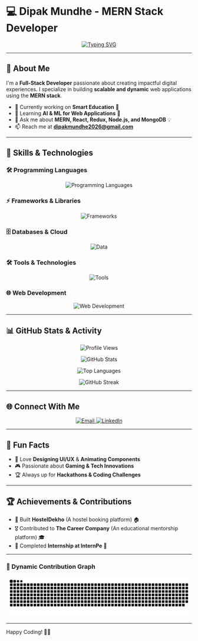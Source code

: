 # 💻 Dipak Mundhe - MERN Stack Developer

<div align="center">
  <a href="https://git.io/typing-svg">
    <img src="https://readme-typing-svg.demolab.com?font=Fira+Code&weight=600&size=30&duration=2000&pause=1500&color=1ECBF0&center=true&vCenter=true&width=600&lines=Hi%2C+I'm+Dipak+Mundhe+%F0%9F%91%8B;MERN+Stack+Developer;Passionate+about+Full-Stack+Development!" alt="Typing SVG" />
  </a>
</div>

---

## 🚀 About Me

I'm a **Full-Stack Developer** passionate about creating impactful digital experiences. I specialize in building **scalable and dynamic** web applications using the **MERN stack**. 

- 🔭 Currently working on **Smart Education** 🚀
- 🌱 Learning **AI & ML for Web Applications** 🤖
- 💬 Ask me about **MERN, React, Redux, Node.js, and MongoDB** 💡
- 📫 Reach me at **dipakmundhe2026@gmail.com**

---

## 🌟 Skills & Technologies

### 🛠 Programming Languages
<p align="center">
   <img alt="Programming Languages" src="https://skillicons.dev/icons?i=java,javascript,python"/>
</p>

### ⚡ Frameworks & Libraries
<p align="center">
   <img alt="Frameworks" src="https://skillicons.dev/icons?i=react,redux,express,tailwind"/>
</p>

### 🗄️ Databases & Cloud
<p align="center">
   <img alt="Data" src="https://skillicons.dev/icons?i=mongodb,mysql,aws"/>
</p>

### 🛠 Tools & Technologies
<p align="center">
   <img alt="Tools" src="https://skillicons.dev/icons?i=vscode,git,github"/>
</p>

### 🌐 Web Development
<p align="center">
   <img alt="Web Development" src="https://skillicons.dev/icons?i=html,css,js,nodejs"/>
</p>

---

## 📊 GitHub Stats & Activity
<p align="center">
   <img src="https://komarev.com/ghpvc/?username=dsmundhe&color=1ecaf0&style=flat-square" alt="Profile Views"/>
</p>

<p align="center">
   <img src="https://github-readme-stats.vercel.app/api?username=dsmundhe&show_icons=true&hide=contribs&include_all_commits=true&title_color=1ecaf0&icon_color=1ecaf0&border_radius=12.0&border_color=0D1117&card_width=400&text_color=a5adba&bg_color=0D1117" alt="GitHub Stats"/>
</p>

<p align="center">
   <img src="https://github-readme-stats.vercel.app/api/top-langs/?username=dsmundhe&layout=compact&title_color=1ecaf0&border_radius=12.0&border_color=0D1117&card_width=400&text_color=a5adba&bg_color=0D1117" alt="Top Languages"/>
</p>

<p align="center">
   <img src="https://github-readme-streak-stats.herokuapp.com?user=dsmundhe&theme=merko&border_radius=12&date_format=M%20j%5B%2C%20Y%5D&mode=weekly&sideLabels=189DBA&background=0D1117&dates=A5ADBA&ring=1ECAF0&fire=1ECAF0&currStreakNum=1ECAF0&sideNums=1ECAF0&currStreakLabel=189DBA&border=0D1117&card_width=600" alt="GitHub Streak"/>
</p>

---

## 🌐 Connect With Me
<p align="center">
  <a href="mailto:dipakmundhe2026@gmail.com">
    <img alt="Email" src="https://img.shields.io/badge/Gmail-333333?style=for-the-badge&logo=gmail&logoColor=red"/>
  </a>
  <a href="https://www.linkedin.com/in/dipak-samadhan-mundhe-b2301425b/">
    <img alt="LinkedIn" src="https://img.shields.io/badge/LinkedIn-0077B5?style=for-the-badge&logo=linkedin&logoColor=white"/>
  </a>
</p>

---

## 🎯 Fun Facts
- 🎨 Love **Designing UI/UX** & **Animating Components**
- 🎮 Passionate about **Gaming & Tech Innovations**
- 🏆 Always up for **Hackathons & Coding Challenges**

---

## 🏆 Achievements & Contributions
- 🌟 Built **HostelDekho** (A hostel booking platform) 🏠
- 🎖️ Contributed to **The Career Company** (An educational mentorship platform) 🎓
- 🏅 Completed **Internship at InternPe** 🚀

---

### 🐍 Dynamic Contribution Graph
<p align="center">
  <img src="https://raw.githubusercontent.com/asemlab/asemlab/output/snake.svg"/>
</p>

---

Happy Coding! 🚀😊
